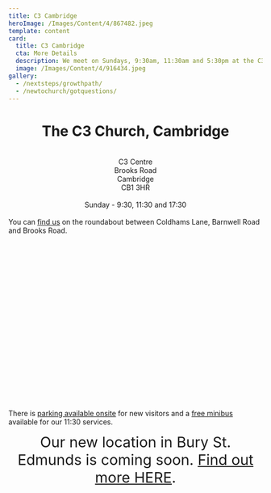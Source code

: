 ```yaml
---
title: C3 Cambridge
heroImage: /Images/Content/4/867482.jpeg
template: content
card:
  title: C3 Cambridge
  cta: More Details
  description: We meet on Sundays, 9:30am, 11:30am and 5:30pm at the C3 Centre, Cambridge, CB1 3HR.
  image: /Images/Content/4/916434.jpeg
gallery:
  - /nextsteps/growthpath/
  - /newtochurch/gotquestions/
---
```


<h1 style="text-align: center;">
The C3 Church, Cambridge</h1>

<div style="text-align: center;">
 </div>

<div style="text-align: center;">
C3 Centre<br/>
Brooks Road<br/>
Cambridge<br/>
CB1 3HR</div>

<div>
 </div>

<div style="text-align: center;">
Sunday - 9:30, 11:30 and 17:30</div>

<div>
 <br/>
You can <a href="/newtochurch/parkingtransport/">find us</a> on the roundabout between Coldhams Lane, Barnwell Road and Brooks Road.</div>
 <div>
<div id="ctl00_ctl00_cphBody_ctl04_ctl01_map_divMap" style="width:100%; height:300px;"/>
<script type="text/javascript">
(function() {
var map,
  mapMarkerData = [],
  shadowIcon = new google.maps.MarkerImage("/Images/mapmarker-shadow.png", new google.maps.Size(40, 34), new google.maps.Point(0, 0), new google.maps.Point(9, 33)),
  currentInfoWindow,
  markers = {};

function getLetterIcon(letter) {
if(typeof(letter) === "undefined") {
letter = "";
}
return new google.maps.MarkerImage("https://www.google.com/mapfiles/marker" + letter + ".png", new google.maps.Size(20, 34), new google.maps.Point(0, 0), new google.maps.Point(9, 34));
}

function addMarker(markerData) {
var marker = new google.maps.Marker({
position: new google.maps.LatLng(markerData.lat, markerData.lng),
map: map
});
marker.setIcon(getLetterIcon(markerData.letter));
marker.setShadow(shadowIcon);

if(markerData.title || markerData.desc) {
var fnClickHandler = function() {
var strHTML = "";
if(markerData.title &amp;&amp; (markerData.title != '')) strHTML += "&lt;b&gt;" + markerData.title + "&lt;/b&gt;";
if(markerData.desc &amp;&amp; (markerData.desc != '')) {
if(strHTML != "") strHTML += "&lt;p/&gt;";
strHTML += markerData.desc;
}
var infoWindow = new google.maps.InfoWindow({
content: "&lt;span class='MarkerText'&gt;" + strHTML + "&lt;/span&gt;"
});

if(currentInfoWindow) {
currentInfoWindow.close();
}
infoWindow.open(map, marker);
currentInfoWindow = infoWindow;
}

marker.clickHandler = fnClickHandler;
google.maps.event.addListener(marker, "click", fnClickHandler);
}

markers[markerData.id] = marker;
}

function init() {
var mapOptions = {
zoom: 16,
center: new google.maps.LatLng(52.200474, 0.156844),
mapTypeId: google.maps.MapTypeId.ROADMAP,
disableDefaultUI: true,
panControl: true,
zoomControl: true,
zoomControlOptions: {style: google.maps.ZoomControlStyle.SMALL},
mapTypeControl: false,
scaleControl: false,
streetViewControl: true,
overviewMapControl: false,
scrollwheel: true
},
i;

map = new google.maps.Map(document.getElementById("ctl00_ctl00_cphBody_ctl04_ctl01_map_divMap"), mapOptions);

for(i = 0; i &lt; mapMarkerData.length; i++) {
addMarker(mapMarkerData[i]);
}
}

window.ctl00_ctl00_cphBody_ctl04_ctl01_map_ShowPoint = function(id) {
if(markers[id].clickHandler) {
markers[id].clickHandler();
}
}

init();
})();
</script>

<style type="text/css">
SPAN.MarkerText, SPAN.MarkerText TD {
font-family: Arial;
font-size: 12px;
}
</style>
<style type="text/css">
.map-nearest-results {
    background-color:gray;
}
</style>

</div>
<p>
There is <a href="http://thec3.uk/parking">parking available onsite</a> for new visitors and a <a href="/newtochurch/parkingtransport/">free minibus</a> available for our 11:30 services.</p>

<p style="text-align: center;">
<span style="text-align: center; font-size: 1.8rem;">Our new location in Bury St. Edmunds is coming soon. </span><a href="/Articles/529859/Bury_St_Edmunds.aspx" style="text-align: center; background-color: white; font-size: 1.8rem;">Find out more HERE</a><span style="text-align: center; font-size: 1.8rem;">.</span></p>
